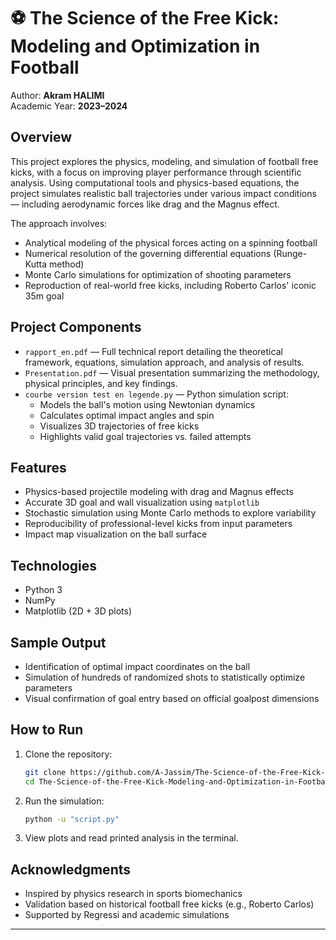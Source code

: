# ⚽ The Science of the Free Kick: Modeling and Optimization in Football

Author: **Akram HALIMI**  
Academic Year: **2023–2024**

## Overview

This project explores the physics, modeling, and simulation of football free kicks, with a focus on improving player performance through scientific analysis. Using computational tools and physics-based equations, the project simulates realistic ball trajectories under various impact conditions — including aerodynamic forces like drag and the Magnus effect.

The approach involves:
- Analytical modeling of the physical forces acting on a spinning football
- Numerical resolution of the governing differential equations (Runge-Kutta method)
- Monte Carlo simulations for optimization of shooting parameters
- Reproduction of real-world free kicks, including Roberto Carlos' iconic 35m goal

## Project Components

- `rapport_en.pdf` — Full technical report detailing the theoretical framework, equations, simulation approach, and analysis of results.
- `Presentation.pdf` — Visual presentation summarizing the methodology, physical principles, and key findings.
- `courbe version test en legende.py` — Python simulation script:
  - Models the ball's motion using Newtonian dynamics
  - Calculates optimal impact angles and spin
  - Visualizes 3D trajectories of free kicks
  - Highlights valid goal trajectories vs. failed attempts

## Features

- Physics-based projectile modeling with drag and Magnus effects
- Accurate 3D goal and wall visualization using `matplotlib`
- Stochastic simulation using Monte Carlo methods to explore variability
- Reproducibility of professional-level kicks from input parameters
- Impact map visualization on the ball surface

## Technologies

- Python 3
- NumPy
- Matplotlib (2D + 3D plots)

## Sample Output

- Identification of optimal impact coordinates on the ball
- Simulation of hundreds of randomized shots to statistically optimize parameters
- Visual confirmation of goal entry based on official goalpost dimensions

## How to Run

1. Clone the repository:
   ```bash
   git clone https://github.com/A-Jassim/The-Science-of-the-Free-Kick-Modeling-and-Optimization-in-Football.git
   cd The-Science-of-the-Free-Kick-Modeling-and-Optimization-in-Football
   ```

2. Run the simulation:
   ```bash
   python -u "script.py"
   ```

3. View plots and read printed analysis in the terminal.

## Acknowledgments

- Inspired by physics research in sports biomechanics
- Validation based on historical football free kicks (e.g., Roberto Carlos)
- Supported by Regressi and academic simulations

---